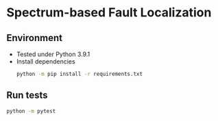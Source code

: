 # Spectrum-based Fault Localization

## Environment
- Tested under Python 3.9.1
- Install dependencies
  ```bash
  python -m pip install -r requirements.txt
  ```

## Run tests
```bash
python -m pytest
```

